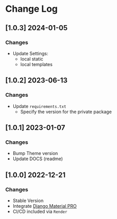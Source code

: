 # Change Log

## [1.0.3] 2024-01-05
### Changes

- Update Settings:
  - local static
  - local templates

## [1.0.2] 2023-06-13
### Changes

- Update `requirements.txt`
  - Specify the version for the private package

## [1.0.1] 2023-01-07
### Changes

- Bump Theme version
- Update DOCS (readme)

## [1.0.0] 2022-12-21
### Changes

- Stable Version
- Integrate [Django Material PRO](https://github.com/app-generator/django-admin-material-pro)
- CI/CD included via `Render`
